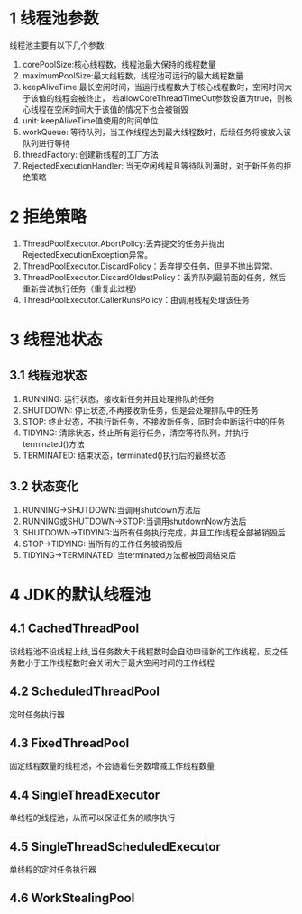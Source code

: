 # 1 线程池参数
线程池主要有以下几个参数:
1. corePoolSize:核心线程数，线程池最大保持的线程数量
2. maximumPoolSize:最大线程数，线程池可运行的最大线程数量
3. keepAliveTime:最长空闲时间，当运行线程数大于核心线程数时，空闲时间大于该值的线程会被终止，
若allowCoreThreadTimeOut参数设置为true，则核心线程在空闲时间大于该值的情况下也会被销毁
4. unit: keepAliveTime值使用的时间单位
5. workQueue: 等待队列，当工作线程达到最大线程数时，后续任务将被放入该队列进行等待
6. threadFactory: 创建新线程的工厂方法
7. RejectedExecutionHandler: 当无空闲线程且等待队列满时，对于新任务的拒绝策略
# 2 拒绝策略
1. ThreadPoolExecutor.AbortPolicy:丢弃提交的任务并抛出RejectedExecutionException异常。 
2. ThreadPoolExecutor.DiscardPolicy：丢弃提交任务，但是不抛出异常。 
3. ThreadPoolExecutor.DiscardOldestPolicy：丢弃队列最前面的任务，然后重新尝试执行任务（重复此过程）
4. ThreadPoolExecutor.CallerRunsPolicy：由调用线程处理该任务
# 3 线程池状态
## 3.1 线程池状态
1. RUNNING: 运行状态，接收新任务并且处理排队的任务
2. SHUTDOWN: 停止状态,不再接收新任务，但是会处理排队中的任务
3. STOP: 终止状态，不执行新任务，不接收新任务，同时会中断运行中的任务
4. TIDYING: 清除状态，终止所有运行任务，清空等待队列，并执行terminated()方法
5. TERMINATED: 结束状态，terminated()执行后的最终状态
## 3.2 状态变化
1. RUNNING->SHUTDOWN:当调用shutdown方法后
2. RUNNING或SHUTDOWN->STOP:当调用shutdownNow方法后
3. SHUTDOWN->TIDYING:当所有任务执行完成，并且工作线程全部被销毁后
4. STOP->TIDYING: 当所有的工作任务被销毁后
5. TIDYING->TERMINATED: 当terminated方法都被回调结束后
# 4 JDK的默认线程池
## 4.1 CachedThreadPool
该线程池不设线程上线,当任务数大于线程数时会自动申请新的工作线程，反之任务数小于工作线程数时会关闭大于最大空闲时间的工作线程
## 4.2 ScheduledThreadPool
定时任务执行器
## 4.3 FixedThreadPool
固定线程数量的线程池，不会随着任务数增减工作线程数量
## 4.4 SingleThreadExecutor
单线程的线程池，从而可以保证任务的顺序执行
## 4.5 SingleThreadScheduledExecutor
单线程的定时任务执行器
## 4.6 WorkStealingPool